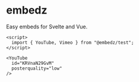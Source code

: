 # embedz
Easy embeds for Svelte and Vue.

```svelte
<script>
  import { YouTube, Vimeo } from "@embedz/test";
</script>

<YouTube 
  id="KRVnaN29GvM" 
  posterquality="low"
/>
```
